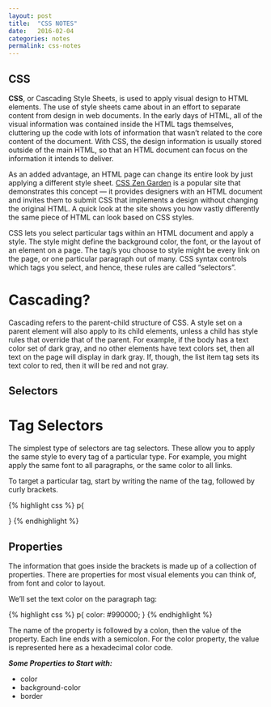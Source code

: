 ```yaml
---
layout: post
title:  "CSS NOTES"
date:   2016-02-04
categories: notes
permalink: css-notes
---
```


## CSS

**CSS**, or Cascading Style Sheets, is used to apply visual design to HTML elements. The use of style sheets came about in an effort to separate content from design in web documents. In the early days of HTML, all of the visual information was contained inside the HTML tags themselves, cluttering up the code with lots of information that wasn’t related to the core content of the document. With CSS, the design information is usually stored outside of the main HTML, so that an HTML document can focus on the information it intends to deliver.

As an added advantage, an HTML page can change its entire look by just applying a different style sheet. [CSS Zen Garden](http://www.csszengarden.com/) is a popular site that demonstrates this concept — it provides designers with an HTML document and invites them to submit CSS that implements a design without changing the original HTML. A quick look at the site shows you how vastly differently the same piece of HTML can look based on CSS styles.

CSS lets you select particular tags within an HTML document and apply a style. The style might define the background color, the font, or the layout of an element on a page. The tag/s you choose to style might be every link on the page, or one particular paragraph out of many. CSS syntax controls which tags you select, and hence, these rules are called “selectors”.

# Cascading?

Cascading refers to the parent-child structure of CSS. A style set on a parent element will also apply to its child elements, unless a child has style rules that override that of the parent. For example, if the body has a text color set of dark gray, and no other elements have text colors set, then all text on the page will display in dark gray. If, though, the list item tag sets its text color to red, then it will be red and not gray.

## Selectors

# Tag Selectors

The simplest type of selectors are tag selectors. These allow you to apply the same style to every tag of a particular type. For example, you might apply the same font to all paragraphs, or the same color to all links.

To target a particular tag, start by writing the name of the tag, followed by curly brackets.

{% highlight css %}
p{

 }
{% endhighlight %}

## Properties

The information that goes inside the brackets is made up of a collection of properties. There are properties for most visual elements you can think of, from font and color to layout.

We’ll set the text color on the paragraph tag:

{% highlight css %}
 p{
  	color: #990000;
  }
{% endhighlight %}

The name of the property is followed by a colon, then the value of the property. Each line ends with a semicolon. For the color property, the value is represented here as a hexadecimal color code.

***Some Properties to Start with:***

+ color
+ background-color
+ border

